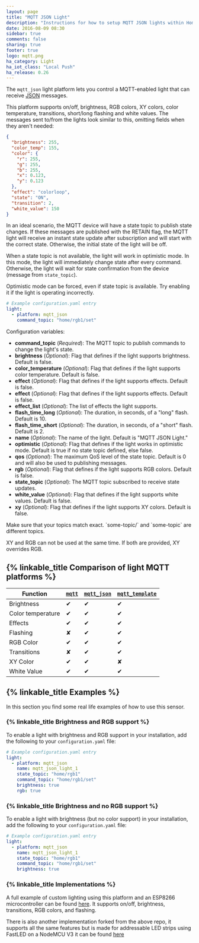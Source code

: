 ```yaml
---
layout: page
title: "MQTT JSON Light"
description: "Instructions for how to setup MQTT JSON lights within Home Assistant."
date: 2016-08-09 08:30
sidebar: true
comments: false
sharing: true
footer: true
logo: mqtt.png
ha_category: Light
ha_iot_class: "Local Push"
ha_release: 0.26
---
```


The `mqtt_json` light platform lets you control a MQTT-enabled light that can receive [JSON](https://en.wikipedia.org/wiki/JSON) messages.

This platform supports on/off, brightness, RGB colors, XY colors, color temperature, transitions, short/long flashing and white values. The messages sent to/from the lights look similar to this, omitting fields when they aren't needed:

```json
{
  "brightness": 255,
  "color_temp": 155,
  "color": {
    "r": 255,
    "g": 255,
    "b": 255,
    "x": 0.123,
    "y": 0.123
  },
  "effect": "colorloop",
  "state": "ON",
  "transition": 2,
  "white_value": 150
}
```

In an ideal scenario, the MQTT device will have a state topic to publish state changes. If these messages are published with the RETAIN flag, the MQTT light will receive an instant state update after subscription and will start with the correct state. Otherwise, the initial state of the light will be off.

When a state topic is not available, the light will work in optimistic mode. In this mode, the light will immediately change state after every command. Otherwise, the light will wait for state confirmation from the device (message from `state_topic`).

Optimistic mode can be forced, even if state topic is available. Try enabling it if the light is operating incorrectly.

```yaml
# Example configuration.yaml entry
light:
  - platform: mqtt_json
    command_topic: "home/rgb1/set"
```

Configuration variables:

- **command_topic** (*Required*): The MQTT topic to publish commands to change the light's state.
- **brightness** (*Optional*): Flag that defines if the light supports brightness. Default is false.
- **color_temperature** (*Optional*): Flag that defines if the light supports color temperature. Default is false.
- **effect** (*Optional*): Flag that defines if the light supports effects. Default is false.
- **effect** (*Optional*): Flag that defines if the light supports effects. Default is false.
- **effect_list** (*Optional*): The list of effects the light supports.
- **flash_time_long** (*Optional*): The duration, in seconds, of a "long" flash. Default is 10.
- **flash_time_short** (*Optional*): The duration, in seconds, of a "short" flash. Default is 2.
- **name** (*Optional*): The name of the light. Default is "MQTT JSON Light."
- **optimistic** (*Optional*): Flag that defines if the light works in optimistic mode. Default is true if no state topic defined, else false.
- **qos** (*Optional*): The maximum QoS level of the state topic. Default is 0 and will also be used to publishing messages.
- **rgb** (*Optional*): Flag that defines if the light supports RGB colors. Default is false.
- **state_topic** (*Optional*): The MQTT topic subscribed to receive state updates.
- **white_value** (*Optional*): Flag that defines if the light supports white values. Default is false.
- **xy** (*Optional*): Flag that defines if the light supports XY colors. Default is false.

<p class='note warning'>
  Make sure that your topics match exact. `some-topic/` and `some-topic` are different topics.
</p>

<p class='note warning'>
  XY and RGB can not be used at the same time. If both are provided, XY overrides RGB.
</p>

## {% linkable_title Comparison of light MQTT platforms %}

| Function          | [`mqtt`](https://home-assistant.io/components/light.mqtt/) | [`mqtt_json`](https://home-assistant.io/components/light.mqtt_json/) | [`mqtt_template`](https://home-assistant.io/components/light.mqtt_template/) |
|-------------------|------------------------------------------------------------|----------------------------------------------------------------------|------------------------------------------------------------------------------|
| Brightness        | ✔                                                          | ✔                                                                    | ✔                                                                            |
| Color temperature | ✔                                                          | ✔                                                                    | ✔                                                                            |
| Effects           | ✔                                                          | ✔                                                                    | ✔                                                                            |
| Flashing          | ✘                                                          | ✔                                                                    | ✔                                                                            |
| RGB Color         | ✔                                                          | ✔                                                                    | ✔                                                                            |
| Transitions       | ✘                                                          | ✔                                                                    | ✔                                                                            |
| XY Color          | ✔                                                          | ✔                                                                    | ✘                                                                            |
| White Value       | ✔                                                          | ✔                                                                    | ✔                                                                            |

## {% linkable_title Examples %}

In this section you find some real life examples of how to use this sensor.

### {% linkable_title Brightness and RGB support %}

To enable a light with brightness and RGB support in your installation, add the following to your `configuration.yaml` file:

```yaml
# Example configuration.yaml entry
light:
  - platform: mqtt_json
    name: mqtt_json_light_1
    state_topic: "home/rgb1"
    command_topic: "home/rgb1/set"
    brightness: true
    rgb: true
```

### {% linkable_title Brightness and no RGB support %}

To enable a light with brightness (but no color support) in your installation, add the following to your `configuration.yaml` file:

```yaml
# Example configuration.yaml entry
light:
  - platform: mqtt_json
    name: mqtt_json_light_1
    state_topic: "home/rgb1"
    command_topic: "home/rgb1/set"
    brightness: true
```

### {% linkable_title Implementations %}

A full example of custom lighting using this platform and an ESP8266 microcontroller can be found [here](https://github.com/corbanmailloux/esp-mqtt-rgb-led). It supports on/off, brightness, transitions, RGB colors, and flashing.

There is also another implementation forked from the above repo, it supports all the same features but is made for addressable LED strips using FastLED on a NodeMCU V3 it can be found [here](https://github.com/JammyDodger231/nodemcu-mqtt-rgb-led)
